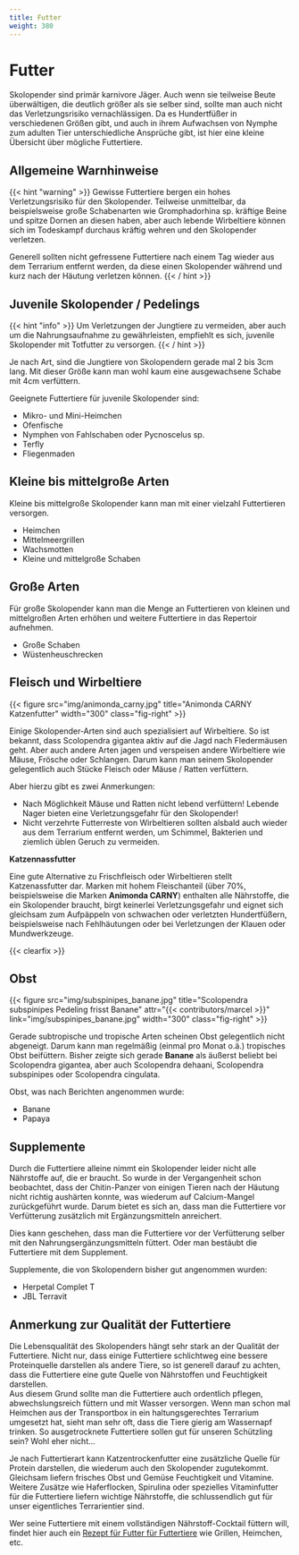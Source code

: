 ```yaml
---
title: Futter
weight: 380
---
```


# Futter

Skolopender sind primär karnivore Jäger. Auch wenn sie teilweise Beute überwältigen, die deutlich größer als sie selber sind, sollte man auch nicht das Verletzungsrisiko vernachlässigen. Da es Hundertfüßer in verschiedenen Größen gibt, und auch in ihrem Aufwachsen von Nymphe zum adulten Tier unterschiedliche Ansprüche gibt, ist hier eine kleine Übersicht über mögliche Futtertiere.

## Allgemeine Warnhinweise

{{< hint "warning" >}}
Gewisse Futtertiere bergen ein hohes Verletzungsrisiko für den Skolopender. Teilweise unmittelbar, da beispielsweise große Schabenarten wie Gromphadorhina sp. kräftige Beine und spitze Dornen an diesen haben, aber auch lebende Wirbeltiere können sich im Todeskampf durchaus kräftig wehren und den Skolopender verletzen.

Generell sollten nicht gefressene Futtertiere nach einem Tag wieder aus dem Terrarium entfernt werden, da diese einen Skolopender während und kurz nach der Häutung verletzen können. 
{{< / hint >}}

## Juvenile Skolopender / Pedelings

{{< hint "info" >}}
Um Verletzungen der Jungtiere zu vermeiden, aber auch um die Nahrungsaufnahme zu gewährleisten, empfiehlt es sich, juvenile Skolopender mit Totfutter zu versorgen. 
{{< / hint >}}

Je nach Art, sind die Jungtiere von Skolopendern gerade mal 2 bis 3cm lang. Mit dieser Größe kann man wohl kaum eine ausgewachsene Schabe mit 4cm verfüttern.

Geeignete Futtertiere für juvenile Skolopender sind:

- Mikro- und Mini-Heimchen
- Ofenfische
- Nymphen von Fahlschaben oder Pycnoscelus sp.
- Terfly
- Fliegenmaden

## Kleine bis mittelgroße Arten

Kleine bis mittelgroße Skolopender kann man mit einer vielzahl Futtertieren versorgen.

- Heimchen
- Mittelmeergrillen
- Wachsmotten
- Kleine und mittelgroße Schaben

## Große Arten

Für große Skolopender kann man die Menge an Futtertieren von kleinen und mittelgroßen Arten erhöhen und weitere Futtertiere in das Repertoir aufnehmen.

- Große Schaben
- Wüstenheuschrecken

## Fleisch und Wirbeltiere

{{< figure src="img/animonda_carny.jpg" title="Animonda CARNY Katzenfutter" width="300" class="fig-right" >}}

Einige Skolopender-Arten sind auch spezialisiert auf Wirbeltiere. So ist bekannt, dass Scolopendra gigantea aktiv auf die Jagd nach Fledermäusen geht. Aber auch andere Arten jagen und verspeisen andere Wirbeltiere wie Mäuse, Frösche oder Schlangen. Darum kann man seinem Skolopender gelegentlich auch Stücke Fleisch oder Mäuse / Ratten verfüttern.

Aber hierzu gibt es zwei Anmerkungen:

- Nach Möglichkeit Mäuse und Ratten nicht lebend verfüttern! Lebende Nager bieten eine Verletzungsgefahr für den Skolopender!
- Nicht verzehrte Futterreste von Wirbeltieren sollten alsbald auch wieder aus dem Terrarium entfernt werden, um Schimmel, Bakterien und ziemlich üblen Geruch zu vermeiden.

**Katzennassfutter**

Eine gute Alternative zu Frischfleisch oder Wirbeltieren stellt Katzenassfutter dar. Marken mit hohem Fleischanteil (über 70%, beispielsweise die Marken **Animonda CARNY**) enthalten alle Nährstoffe, die ein Skolopender braucht, birgt keinerlei Verletzungsgefahr und eignet sich gleichsam zum Aufpäppeln von schwachen oder verletzten Hundertfüßern, beispielsweise nach Fehlhäutungen oder bei Verletzungen der Klauen oder Mundwerkzeuge.

{{< clearfix >}}

## Obst

{{< figure src="img/subspinipes_banane.jpg" title="Scolopendra subspinipes Pedeling frisst Banane" attr="{{< contributors/marcel >}}" link="img/subspinipes_banane.jpg" width="300" class="fig-right" >}}

Gerade subtropische und tropische Arten scheinen Obst gelegentlich nicht abgeneigt. Darum kann man regelmäßig (einmal pro Monat o.ä.) tropisches Obst beifüttern. Bisher zeigte sich gerade **Banane** als äußerst beliebt bei Scolopendra gigantea, aber auch Scolopendra dehaani, Scolopendra subspinipes oder Scolopendra cingulata.

Obst, was nach Berichten angenommen wurde:

- Banane  
- Papaya

## Supplemente

Durch die Futtertiere alleine nimmt ein Skolopender leider nicht alle Nährstoffe auf, die er braucht. So wurde in der Vergangenheit schon beobachtet, dass der Chitin-Panzer von einigen Tieren nach der Häutung nicht richtig aushärten konnte, was wiederum auf Calcium-Mangel zurückgeführt wurde. Darum bietet es sich an, dass man die Futtertiere vor Verfütterung zusätzlich mit Ergänzungsmitteln anreichert.

Dies kann geschehen, dass man die Futtertiere vor der Verfütterung selber mit den Nahrungsergänzungsmitteln füttert. Oder man bestäubt die Futtertiere mit dem Supplement.

Supplemente, die von Skolopendern bisher gut angenommen wurden:

- Herpetal Complet T
- JBL Terravit

## Anmerkung zur Qualität der Futtertiere

Die Lebensqualität des Skolopenders hängt sehr stark an der Qualität der Futtertiere. Nicht nur, dass einige Futtertiere schlichtweg eine bessere Proteinquelle darstellen als andere Tiere, so ist generell darauf zu achten, dass die Futtertiere eine gute Quelle von Nährstoffen und Feuchtigkeit darstellen.  
Aus diesem Grund sollte man die Futtertiere auch ordentlich pflegen, abwechslungsreich füttern und mit Wasser versorgen. Wenn man schon mal Heimchen aus der Transportbox in ein haltungsgerechtes Terrarium umgesetzt hat, sieht man sehr oft, dass die Tiere gierig am Wassernapf trinken. So ausgetrocknete Futtertiere sollen gut für unseren Schützling sein? Wohl eher nicht...

Je nach Futtertierart kann Katzentrockenfutter eine zusätzliche Quelle für Protein darstellen, die wiederum auch den Skolopender zugutekommt. Gleichsam liefern frisches Obst und Gemüse Feuchtigkeit und Vitamine. Weitere Zusätze wie Haferflocken, Spirulina oder spezielles Vitaminfutter für die Futtertiere liefern wichtige Nährstoffe, die schlussendlich gut für unser eigentliches Terrarientier sind.

Wer seine Futtertiere mit einem vollständigen Nährstoff-Cocktail füttern will, findet hier auch ein [Rezept für Futter für Futtertiere](grillenfutter) wie Grillen, Heimchen, etc.